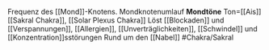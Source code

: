 Frequenz des [[Mond]]-Knotens.
Mondknotenumlauf
**Mondtöne**
Ton=[[Ais]]
[[Sakral Chakra]], [[Solar Plexus Chakra]]
Löst [[Blockaden]] und [[Verspannungen]], [[Allergien]], [[Unverträglichkeiten]], [[Schwindel]] und [[Konzentration]]sstörungen
Rund um den [[Nabel]]
#Chakra/Sakral